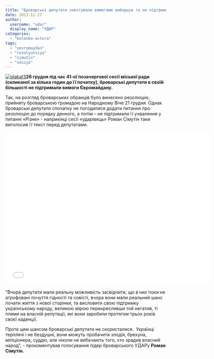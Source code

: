 ```yaml
---
title: "Броварські депутати знехтували вимогами виборців та не підтримали Євромайдан"
date: 2013-12-27
author: 
  username: "udar"
  display_name: "УДАР"
categories: 
  - "kolonka-avtora"
tags: 
  - "yevromaydan"
  - "rezolyutsiya"
  - "simutin"
  - "sesiya"
---
```


[![plakat3](https://mpz.brovary.org/wp-content/uploads/2013/12/plakat3.jpg)](https://mpz.brovary.org/wp-content/uploads/2013/12/plakat3.jpg)**26 грудня під час 41-ої позачергової сесії міської ради (скликаної за кілька годин до її початку), броварські депутати в своїй більшості не підтримали вимоги Євромайдану.**

Так, на розгляд броварських обранців було винесено резолюцію, прийняту броварською громадою на Народному Віче 21 грудня. Однак броварські депутати спочатку не погодилися додати питання про резолюцію до порядку денного, а потім – не підтримали її ухвалення у питанні «Різне» - наприкінці сесії «ударівець» Роман Сімутін таки виголосив її текст перед депутатами.

<iframe src="//www.youtube.com/embed/PcXdWPBv52M" height="480" width="640" allowfullscreen frameborder="0"></iframe>

"Вчора депутати мали реальну можливість засвідчити, що в них поки не атрофовані почуття гідності та совісті, вчора вони мали реальний шанс почати життя з нової сторінки, та висловити свою підтримку українському народу, великою мірою перекресливши той негатив, ті плями на власній репутації, які вони заробили протягом трьох років своєї каденції.

Проте цим шансом броварські депутати не скористалися.  Українці терплячі і не бездушні, вони можуть пробачити злодія, брехуна, міліціонера, суддю, але ніколи не вибачають того, хто зрадив власний народ", - прокоментував голосування лідер броварського УДАРу **Роман Сімутін.**
